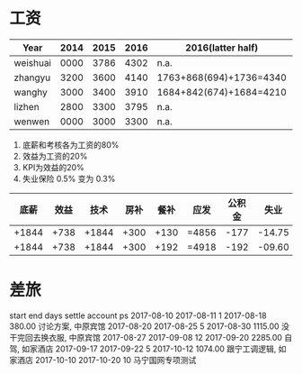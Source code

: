 # 工资

| Year     | 2014 | 2015 | 2016 | 2016(latter half)       | 2017                    |
| -------- | ---- | ---- | ---- | ----------------------- | ----------------------- |
| weishuai | 0000 | 3786 | 4302 | n.a.                    | n.a.                    |
| zhangyu  | 3200 | 3600 | 4140 | 1763+868(694)+1736=4340 | 1896+948(758)+1896=4740 |
| wanghy   | 3000 | 3400 | 3910 | 1684+842(674)+1684=4210 | 1844+922(738)+1844=4610 |
| lizhen   | 2800 | 3300 | 3795 | n.a.                    | n.a.                    |
| wenwen   | 0000 | 3000 | 3300 | n.a.                    | n.a.                    |

1. 底薪和考核各为工资的80%
2. 效益为工资的20%
3. KPI为效益的20%
4. 失业保险 0.5% 变为 0.3%

| 底薪   | 效益 | 技术   | 房补  | 餐补 | 应发   | 公积金 | 失业    | 养老 | 医疗 | 税前      | 个税   | 实发      |
| ----- | ---- | ----- | ---- | ---- | ----- | ----- | ------ | ---- | --- | -------- | ------ | -------- |
| +1844 | +738 | +1844 | +300 | +130 | =4856 | -177  | -14.75 | -236 | -59 | =4369.25 | -26.08 | =4343.17 |
| +1844 | +738 | +1844 | +300 | +192 | =4918 | -192  | -09.60 | -256 | -64 | =4277.30 | -23.32 | =4253.98 |

# 差旅

start         end           days   settle        account    ps
2017-08-10    2017-08-11    1      2017-08-18     380.00    讨论方案, 中原宾馆
2017-08-20    2017-08-25    5      2017-08-30    1115.00    没干完回去换衣服, 中原宾馆
2017-08-27    2017-09-08   12      2017-09-20    2285.00    自驾, 如家酒店
2017-09-17    2017-09-22    5      2017-10-12    1074.00    跟宁工调逻辑, 如家酒店
2017-10-10    2017-10-20   10 马宁国网专项测试
